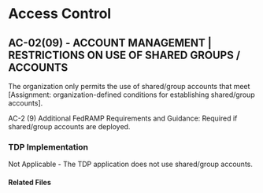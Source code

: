 # Access Control
## AC-02(09) - ACCOUNT MANAGEMENT | RESTRICTIONS ON USE OF SHARED GROUPS / ACCOUNTS

The organization only permits the use of shared/group accounts that meet [Assignment: organization-defined conditions for establishing shared/group accounts].  

AC-2 (9) Additional FedRAMP Requirements and Guidance: Required if shared/group accounts are deployed.  

### TDP Implementation

Not Applicable - The TDP application does not use shared/group accounts.
  
#### Related Files

